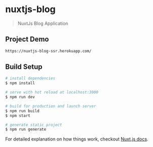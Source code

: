 # nuxtjs-blog

> NuxtJs Blog Application

## Project  Demo 
``` bash
https://nuxtjs-blog-ssr.herokuapp.com/
```

## Build Setup

``` bash
# install dependencies
$ npm install

# serve with hot reload at localhost:3000
$ npm run dev

# build for production and launch server
$ npm run build
$ npm start

# generate static project
$ npm run generate
```

For detailed explanation on how things work, checkout [Nuxt.js docs](https://nuxtjs.org).

